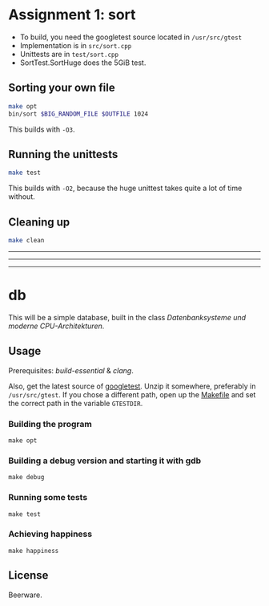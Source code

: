 # Assignment 1: sort

- To build, you need the googletest source located in `/usr/src/gtest` 
- Implementation is in `src/sort.cpp`
- Unittests are in `test/sort.cpp`
- SortTest.SortHuge does the 5GiB test. 

## Sorting your own file

```bash
make opt
bin/sort $BIG_RANDOM_FILE $OUTFILE 1024
```

This builds with `-O3`.

## Running the unittests

```bash
make test
```

This builds with `-O2`, because the huge unittest takes quite a lot of time without.

## Cleaning up

```bash
make clean
```


---

---

---

# db

This will be a simple database, built in the class _Datenbanksysteme und moderne CPU-Architekturen_.

## Usage

Prerequisites: _build-essential_ & _clang_.

Also, get the latest source of [googletest][gtest]. Unzip it somewhere, preferably in `/usr/src/gtest`. If you chose a different path, open up the [Makefile][makefile] and set the correct path in the variable `GTESTDIR`.  

[gtest]: https://code.google.com/p/googletest/downloads/list
[makefile]: https://bitbucket.org/cfstras/db/src/master/Makefile

### Building the program

    make opt

### Building a debug version and starting it with gdb

    make debug

### Running some tests

    make test

### Achieving happiness

    make happiness

## License

Beerware.
